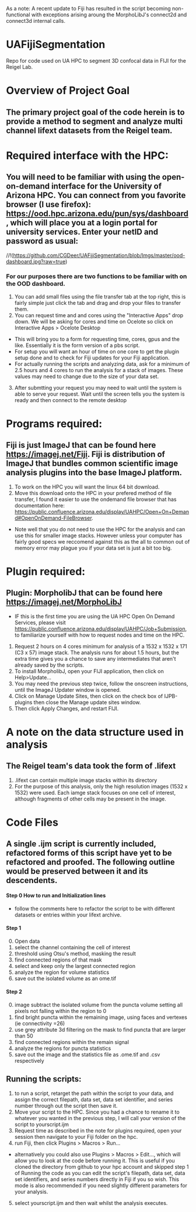 As a note: A recent update to Fiji has resulted in the script becoming non-functional with exceptions arising aroung the MorphoLibJ's connect2d and connect3d internal calls.


# UAFijiSegmentation
Repo for code used on UA HPC to segment 3D confocal data in FIJI for the Reigel Lab. 

# Overview of Project Goal
## The primary project goal of the code herein is to provide a method to segment and analyze multi channel lifext datasets from the Reigel team.  

# Required interface with the HPC:
## You will need to be familiar with using the open-on-demand interface for the University of Arizona HPC.  You can connect from you favorite browser (I use firefox): https://ood.hpc.arizona.edu/pun/sys/dashboard, which will place you at a login portal for university services.  Enter your netID and password as usual:
//!(https://github.com/CGDeer/UAFijiSegmentation/blob/Imgs/master/ood-dashboard.jpg?raw=true)
### For our purposes there are two functions to be familiar with on the OOD dashboard.   
1. You can add small files using the file transfer tab at the top right, this is fairly simple just click the tab and drag and drop your files to transfer them.
2. You can request time and and cores using the "Interactive Apps" drop down.  We will be asking for cores and time on Ocelote so click on Interactive Apps > Ocelote Desktop
- This will bring you to a form for requesting time, cores, gpus and the like.  Essentially it is the form version of a pbs script.  
-   For setup you will want an hour of time on one core to get the plugin setup done and to check for Fiji updates for your Fiji application. 
-   For actually running the scripts and analyzing data, ask for a minimum of 2.5 hours and 4 cores to run the analysis for a stack of images.  These values may need to change due to the size of your data set.
3. After submtting your request you may need to wait until the system is able to serve your request. Wait until the screen tells you the system is ready and then connect to the remote desktop


# Programs required:
## Fiji is just ImageJ that can be found here https://imagej.net/Fiji.  Fiji is  distribution of ImageJ that bundles common scientific image analysis plugins into the base ImageJ platform.
1. To work on the HPC you will want the linux 64 bit download.  
2. Move this download onto the HPC in your prefered method of file transfer, I found it easier to use the ondemand file browser that has documentation here: https://public.confluence.arizona.edu/display/UAHPC/Open+On+Demand#OpenOnDemand-FileBrowser.
- Note well that you do not need to use the HPC for the analysis and can use this for smaller image stacks.  However unless your computer has fairly good specs we reccomend against this as the all to common out of memory error may plague you if your data set is just a bit too big.

# Plugin required:
## Plugin: MorpholibJ that can be found here https://imagej.net/MorphoLibJ 
- IF this is the first time you are using the UA HPC Open On Demand Services, please visit https://public.confluence.arizona.edu/display/UAHPC/Job+Submission, to familiarize yourself with how to request nodes and time on the HPC.  
1. Request 2 hours on 4 cores minimum for analysis of a 1532 x 1532 x 171 (C3 x 57) image stack.  The analysis runs for about 1.5 hours, but the extra time gives you a chance to save any intermediates that aren't already saved by the scripts.
2. To install MorpholibJ, open your FIJI application, then click on Help>Update...
3. You may need the previous step twice, follow the onscreen instructions, until the ImageJ Updater window is opened.
4. Click on Manage Update Sites, then click on the check box of IJPB-plugins then close the Manage update sites window.
5. Then click Apply Changes, and restart FIJI.

# A note on the data structure used in analysis
## The Reigel team's data took the form of .lifext 
1.  .lifext can contain multiple image stacks within its directory
2.  For the purpose of this analysis, only the high resolution images (1532 x 1532) were used.  Each iamge stack focuses on one cell of interest, although fragments of other cells may be present in the image.

# Code Files

## A single .ijm script is currently included, refactored forms of this script have yet to be refactored and proofed. The following outline would be preserved between it and its descendents.
#### Step 0 How to run and Initialization lines
- follow the comments here to refactor the script to be with different datasets or entries within your lifext archive.  
#### Step 1
0. Open data
1. select the channel containing the cell of interest
2. threshold using Otsu's method, masking the result
3. find connected regions of that mask
4. select and keep only the largest connected region
5. analyze the region for volume statistics
6. save out the isolated volume as an ome.tif
#### Step 2
0. image subtract the isolated volume from the puncta volume setting all pixels not falling within the region to 0
1. find bright puncta within the remaining image, using faces and vertexes (ie connectivity =26)
2. use grey attribute 3d filtering on the mask to find puncta that are larger than 50
3. find connected regions within the remain signal
4. analyze the regions for puncta statistics
5. save out the image and the statistics file as .ome.tif and .csv respectively

## Running the scripts:
1. to run a script, retarget the path within the script to your data, and assign the correct filepath, data set, data set identifier, and series number through out the script then save it.  
2. Move your script to the HPC. Since you had a chance to rename it to whatever you wanted in the previous step, I will call your version of the script to yourscript.ijm
3. Request time as described in the note for plugins required, open your session then navigate to your Fiji folder on the hpc.
4. run Fiji, then click Plugins > Macros > Run...
- alternatively you could also use Plugins > Macros > Edit..., which will allow you to look at the code before running it.  This is useful if you cloned the directory from github to your hpc account and skipped step 1 of Running the code as you can edit the script's filepath, data set, data set identifiers, and series numbers directly in Fiji if you so wish.  This mode is also recommended if you need slightly different parameters for your analysis. 
5. select yourscript.ijm and then wait whilst the analysis executes.

